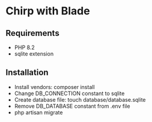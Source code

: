 # Chirp with Blade

## Requirements
- PHP 8.2
- sqlite extension

## Installation
- Install vendors: composer install
- Change DB_CONNECTION constant to sqlite
- Create database file: touch database/database.sqlite
- Remove DB_DATABASE constant from .env file
- php artisan migrate